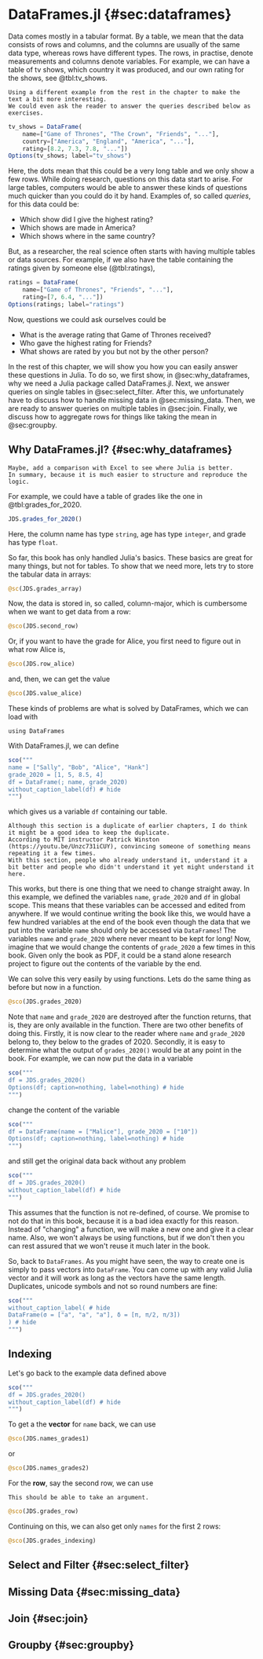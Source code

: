 # DataFrames.jl {#sec:dataframes}

Data comes mostly in a tabular format.
By a table, we mean that the data consists of rows and columns, and the columns are usually of the same data type, whereas rows have different types.
The rows, in practise, denote measurements and columns denote variables.
For example, we can have a table of tv shows, which country it was produced, and our own rating for the shows, see @tbl:tv_shows.

```{=comment}
Using a different example from the rest in the chapter to make the text a bit more interesting.
We could even ask the reader to answer the queries described below as exercises.
```

```jl
tv_shows = DataFrame(
    name=["Game of Thrones", "The Crown", "Friends", "..."],
    country=["America", "England", "America", "..."],
    rating=[8.2, 7.3, 7.8, "..."])
Options(tv_shows; label="tv_shows")
```

Here, the dots mean that this could be a very long table and we only show a few rows.
While doing research, questions on this data start to arise.
For large tables, computers would be able to answer these kinds of questions much quicker than you could do it by hand.
Examples of, so called _queries_, for this data could be:

- Which show did I give the highest rating?
- Which shows are made in America?
- Which shows where in the same country?

But, as a researcher, the real science often starts with having multiple tables or data sources.
For example, if we also have the table containing the ratings given by someone else (@tbl:ratings),

```jl
ratings = DataFrame(
    name=["Game of Thrones", "Friends", "..."],
    rating=[7, 6.4, "..."])
Options(ratings; label="ratings")
```

Now, questions we could ask ourselves could be

- What is the average rating that Game of Thrones received?
- Who gave the highest rating for Friends?
- What shows are rated by you but not by the other person?

In the rest of this chapter, we will show you how you can easily answer these questions in Julia.
To do so, we first show, in @sec:why_dataframes, why we need a Julia package called DataFrames.jl.
Next, we answer queries on single tables in @sec:select_filter.
After this, we unfortunately have to discuss how to handle missing data in @sec:missing_data.
Then, we are ready to answer queries on multiple tables in @sec:join.
Finally, we discuss how to aggregate rows for things like taking the mean in @sec:groupby.

## Why DataFrames.jl? {#sec:why_dataframes}

```{=comment}
Maybe, add a comparison with Excel to see where Julia is better.
In summary, because it is much easier to structure and reproduce the logic.
```

For example, we could have a table of grades like the one in @tbl:grades_for_2020.

```jl
JDS.grades_for_2020()
```

Here, the column name has type `string`, age has type `integer`, and grade has type `float`.

So far, this book has only handled Julia's basics.
These basics are great for many things, but not for tables.
To show that we need more, lets try to store the tabular data in arrays:

```jl
@sc(JDS.grades_array)
```

Now, the data is stored in, so called, column-major, which is cumbersome when we want to get data from a row:

```jl
@sco(JDS.second_row)
```

Or, if you want to have the grade for Alice, you first need to figure out in what row Alice is,

```jl
@sco(JDS.row_alice)
```

and, then, we can get the value

```jl
@sco(JDS.value_alice)
```

These kinds of problems are what is solved by DataFrames, which we can load with
```
using DataFrames
```
With DataFrames.jl, we can define

```jl
sco("""
name = ["Sally", "Bob", "Alice", "Hank"]
grade_2020 = [1, 5, 8.5, 4]
df = DataFrame(; name, grade_2020)
without_caption_label(df) # hide
""")

```

which gives us a variable `df` containing our table.

```{=comment}
Although this section is a duplicate of earlier chapters, I do think it might be a good idea to keep the duplicate.
According to MIT instructor Patrick Winston (https://youtu.be/Unzc731iCUY), convincing someone of something means repeating it a few times.
With this section, people who already understand it, understand it a bit better and people who didn't understand it yet might understand it here.
```

This works, but there is one thing that we need to change straight away.
In this example, we defined the variables `name`, `grade_2020` and `df` in global scope.
This means that these variables can be accessed and edited from anywhere.
If we would continue writing the book like this, we would have a few hundred variables at the end of the book even though the data that we put into the variable `name` should only be accessed via `DataFrames`!
The variables `name` and `grade_2020` where never meant to be kept for long!
Now, imagine that we would change the contents of `grade_2020` a few times in this book.
Given only the book as PDF, it could be a stand alone research project to figure out the contents of the variable by the end.

We can solve this very easily by using functions.
Lets do the same thing as before but now in a function.

```jl
@sco(JDS.grades_2020)
```

Note that `name` and `grade_2020` are destroyed after the function returns, that is, they are only available in the function.
There are two other benefits of doing this.
Firstly, it is now clear to the reader where `name` and `grade_2020` belong to, they below to the grades of 2020.
Secondly, it is easy to determine what the output of `grades_2020()` would be at any point in the book.
For example, we can now put the data in a variable

```jl
sco("""
df = JDS.grades_2020()
Options(df; caption=nothing, label=nothing) # hide
""")
```

change the content of the variable

```jl
sco("""
df = DataFrame(name = ["Malice"], grade_2020 = ["10"])
Options(df; caption=nothing, label=nothing) # hide
""")
```

and still get the original data back without any problem

```jl
sco("""
df = JDS.grades_2020()
without_caption_label(df) # hide
""")
```

This assumes that the function is not re-defined, of course.
We promise to not do that in this book, because it is a bad idea exactly for this reason.
Instead of "changing" a function, we will make a new one and give it a clear name.
Also, we won't always be using functions, but if we don't then you can rest assured that we won't reuse it much later in the book.

So, back to `DataFrames`.
As you might have seen, the way to create one is simply to pass vectors into `DataFrame`.
You can come up with any valid Julia vector and it will work as long as the vectors have the same length.
Duplicates, unicode symbols and not so round numbers are fine:

```jl
sco("""
without_caption_label( # hide
DataFrame(σ = ["a", "a", "a"], δ = [π, π/2, π/3])
) # hide
""")
```

## Indexing

Let's go back to the example data defined above

```jl
sco("""
df = JDS.grades_2020()
without_caption_label(df) # hide
""")
```

To get a the **vector** for `name` back, we can use

```jl
@sco(JDS.names_grades1)
```

or

```jl
@sco(JDS.names_grades2)
```

For the **row**, say the second row, we can use

```{=comment}
This should be able to take an argument.
```

```jl
@sco(JDS.grades_row)
```

Continuing on this, we can also get only `names` for the first 2 rows:

```jl
@sco(JDS.grades_indexing)
```

## Select and Filter {#sec:select_filter}


## Missing Data {#sec:missing_data}

## Join {#sec:join}

## Groupby {#sec:groupby}
